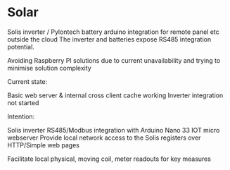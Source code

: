 # Solar
Solis inverter / Pylontech battery arduino integration for remote panel etc outside the cloud
The inverter and batteries expose RS485 integration potential.

Avoiding Raspberry PI solutions due to current unavailability and trying to minimise solution complexity

Current state:

Basic web server & internal cross client cache working
Inverter integration not started

Intention:

Solis inverter RS485/Modbus integration with Arduino Nano 33 IOT micro webserver
Provide local network access to the Solis registers over HTTP/Simple web pages

Facilitate local physical, moving coil, meter readouts for key measures

